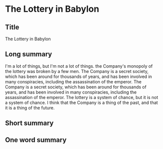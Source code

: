 # The Lottery in Babylon

## Title
The Lottery in Babylon

## Long summary
I'm a lot of things, but I'm not a lot of things.  the Company's monopoly of the lottery was broken by a few men.   The Company is a secret society, which has been around for thousands of years, and has been involved in many conspiracies, including the assassination of the emperor. The Company is a secret society, which has been around for thousands of years, and has been involved in many conspiracies, including the assassination of the emperor.  The lottery is a system of chance, but it is not a system of chance.   I think that the Company is a thing of the past, and that it is a thing of the future.

## Short summary


## One word summary

